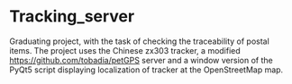 # Tracking_server
Graduating project, with the task of checking the traceability of postal items.
The project uses the Chinese zx303 tracker, a modified https://github.com/tobadia/petGPS server 
and a window version of the PyQt5 script displaying localization of tracker at the OpenStreetMap map.
